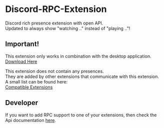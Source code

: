 # Discord-RPC-Extension
Discord rich presence extension with open API.</br>
Updated to always show "watching .." instead of "playing .."!

## Important!
This extension only works in combination with the desktop application.  
[Download Here](https://github.com/lolamtisch/Discord-RPC-Extension/releases/latest)

This extension does not contain any presences.</br>
They are added by other extensions that communicate with this extension.</br>
A small list can be found here:  
[Compatible Extensions](https://github.com/lolamtisch/Discord-RPC-Extension/blob/master/docs/extensions.md)

## Developer
If you want to add RPC support to one of your extensions, then check the Api documentation [here](https://github.com/lolamtisch/Discord-RPC-Extension/blob/master/docs/api.md).
